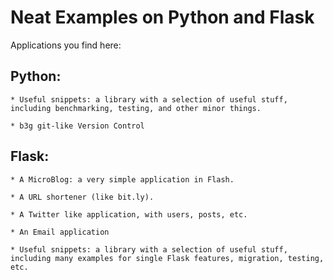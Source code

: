 Neat Examples on Python and Flask
========================================================

Applications you find here:


Python:
------

    * Useful snippets: a library with a selection of useful stuff, including benchmarking, testing, and other minor things.

    * b3g git-like Version Control



Flask:
------

    * A MicroBlog: a very simple application in Flash.

    * A URL shortener (like bit.ly).

    * A Twitter like application, with users, posts, etc.

    * An Email application

    * Useful snippets: a library with a selection of useful stuff, including many examples for single Flask features, migration, testing, etc.




